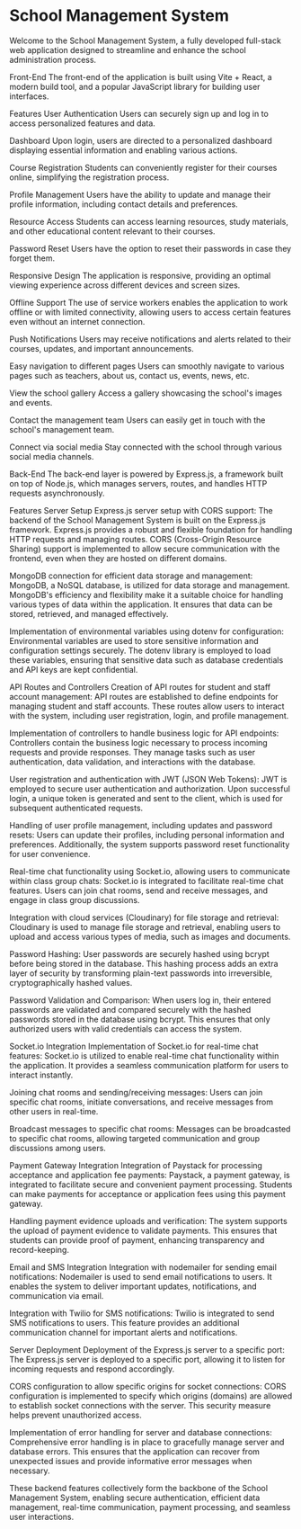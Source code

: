# School Management System

Welcome to the School Management System, a fully developed full-stack web application designed to streamline and enhance the school administration process.

Front-End
The front-end of the application is built using Vite + React, a modern build tool, and a popular JavaScript library for building user interfaces.

Features
User Authentication
Users can securely sign up and log in to access personalized features and data.

Dashboard
Upon login, users are directed to a personalized dashboard displaying essential information and enabling various actions.

Course Registration
Students can conveniently register for their courses online, simplifying the registration process.

Profile Management
Users have the ability to update and manage their profile information, including contact details and preferences.

Resource Access
Students can access learning resources, study materials, and other educational content relevant to their courses.

Password Reset
Users have the option to reset their passwords in case they forget them.

Responsive Design
The application is responsive, providing an optimal viewing experience across different devices and screen sizes.

Offline Support
The use of service workers enables the application to work offline or with limited connectivity, allowing users to access certain features even without an internet connection.

Push Notifications
Users may receive notifications and alerts related to their courses, updates, and important announcements.

Easy navigation to different pages
Users can smoothly navigate to various pages such as teachers, about us, contact us, events, news, etc.

View the school gallery
Access a gallery showcasing the school's images and events.

Contact the management team
Users can easily get in touch with the school's management team.

Connect via social media
Stay connected with the school through various social media channels.




Back-End
The back-end layer is powered by Express.js, a framework built on top of Node.js, which manages servers, routes, and handles HTTP requests asynchronously.

Features
Server Setup
Express.js server setup with CORS support: The backend of the School Management System is built on the Express.js framework. Express.js provides a robust and flexible foundation for handling HTTP requests and managing routes. CORS (Cross-Origin Resource Sharing) support is implemented to allow secure communication with the frontend, even when they are hosted on different domains.

MongoDB connection for efficient data storage and management: MongoDB, a NoSQL database, is utilized for data storage and management. MongoDB's efficiency and flexibility make it a suitable choice for handling various types of data within the application. It ensures that data can be stored, retrieved, and managed effectively.

Implementation of environmental variables using dotenv for configuration: Environmental variables are used to store sensitive information and configuration settings securely. The dotenv library is employed to load these variables, ensuring that sensitive data such as database credentials and API keys are kept confidential.

API Routes and Controllers
Creation of API routes for student and staff account management: API routes are established to define endpoints for managing student and staff accounts. These routes allow users to interact with the system, including user registration, login, and profile management.

Implementation of controllers to handle business logic for API endpoints: Controllers contain the business logic necessary to process incoming requests and provide responses. They manage tasks such as user authentication, data validation, and interactions with the database.

User registration and authentication with JWT (JSON Web Tokens): JWT is employed to secure user authentication and authorization. Upon successful login, a unique token is generated and sent to the client, which is used for subsequent authenticated requests.

Handling of user profile management, including updates and password resets: Users can update their profiles, including personal information and preferences. Additionally, the system supports password reset functionality for user convenience.

Real-time chat functionality using Socket.io, allowing users to communicate within class group chats: Socket.io is integrated to facilitate real-time chat features. Users can join chat rooms, send and receive messages, and engage in class group discussions.

Integration with cloud services (Cloudinary) for file storage and retrieval: Cloudinary is used to manage file storage and retrieval, enabling users to upload and access various types of media, such as images and documents.

Password Hashing: User passwords are securely hashed using bcrypt before being stored in the database. This hashing process adds an extra layer of security by transforming plain-text passwords into irreversible, cryptographically hashed values.

Password Validation and Comparison: When users log in, their entered passwords are validated and compared securely with the hashed passwords stored in the database using bcrypt. This ensures that only authorized users with valid credentials can access the system.

Socket.io Integration
Implementation of Socket.io for real-time chat features: Socket.io is utilized to enable real-time chat functionality within the application. It provides a seamless communication platform for users to interact instantly.

Joining chat rooms and sending/receiving messages: Users can join specific chat rooms, initiate conversations, and receive messages from other users in real-time.

Broadcast messages to specific chat rooms: Messages can be broadcasted to specific chat rooms, allowing targeted communication and group discussions among users.

Payment Gateway Integration
Integration of Paystack for processing acceptance and application fee payments: Paystack, a payment gateway, is integrated to facilitate secure and convenient payment processing. Students can make payments for acceptance or application fees using this payment gateway.

Handling payment evidence uploads and verification: The system supports the upload of payment evidence to validate payments. This ensures that students can provide proof of payment, enhancing transparency and record-keeping.

Email and SMS Integration
Integration with nodemailer for sending email notifications: Nodemailer is used to send email notifications to users. It enables the system to deliver important updates, notifications, and communication via email.

Integration with Twilio for SMS notifications: Twilio is integrated to send SMS notifications to users. This feature provides an additional communication channel for important alerts and notifications.

Server Deployment
Deployment of the Express.js server to a specific port: The Express.js server is deployed to a specific port, allowing it to listen for incoming requests and respond accordingly.

CORS configuration to allow specific origins for socket connections: CORS configuration is implemented to specify which origins (domains) are allowed to establish socket connections with the server. This security measure helps prevent unauthorized access.

Implementation of error handling for server and database connections: Comprehensive error handling is in place to gracefully manage server and database errors. This ensures that the application can recover from unexpected issues and provide informative error messages when necessary.

These backend features collectively form the backbone of the School Management System, enabling secure authentication, efficient data management, real-time communication, payment processing, and seamless user interactions.